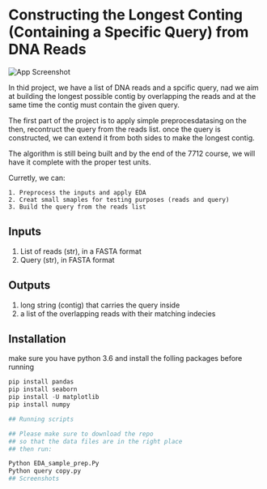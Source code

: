 
# Constructing the Longest Conting (Containing a Specific Query) from DNA Reads 


![App Screenshot](https://drive.google.com/file/d/1YsdyrwmPRiP2PKLXqyHoBOiGfS4JN5VL/view?usp=sharing)

In thid project, we have a list of DNA reads and a spcific query, nad we aim at building the longest possible contig by overlapping the reads and at the same time the contig must contain the given query.

The first part of the project is to apply simple preprocesdatasing on the 
then, recontruct the query from the reads list. 
once the query is constructed, we can extend it from both sides to make the longest contig.

The algorithm is still being built and by the end of the 7712 course, we will have it complete with the proper test units.

Curretly, we can: 
    
    1. Preprocess the inputs and apply EDA
    2. Creat small smaples for testing purposes (reads and query)
    3. Build the query from the reads list 
## Inputs
1. List of reads (str), in a FASTA format
2. Query (str), in FASTA format
## Outputs
1. long string (contig) that carries the query inside
2. a list of the overlapping reads with their matching indecies
## Installation
make sure you have python 3.6 and 
install the folling packages before running
```python
pip install pandas
pip install seaborn
pip install -U matplotlib
pip install numpy

## Running scripts

## Please make sure to download the repo 
## so that the data files are in the right place
## then run:

Python EDA_sample_prep.Py
Python query copy.py
## Screenshots



